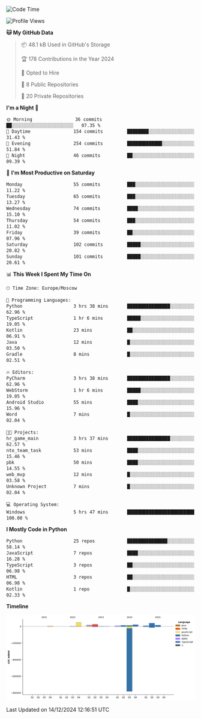 <!--START_SECTION:waka-->
![Code Time](http://img.shields.io/badge/Code%20Time-565%20hrs%2035%20mins-blue)

![Profile Views](http://img.shields.io/badge/Profile%20Views-3-blue)

**🐱 My GitHub Data** 

> 📦 48.1 kB Used in GitHub's Storage 
 > 
> 🏆 178 Contributions in the Year 2024
 > 
> 💼 Opted to Hire
 > 
> 📜 8 Public Repositories 
 > 
> 🔑 20 Private Repositories 
 > 
**I'm a Night 🦉** 

```text
🌞 Morning                36 commits          ██░░░░░░░░░░░░░░░░░░░░░░░   07.35 % 
🌆 Daytime                154 commits         ████████░░░░░░░░░░░░░░░░░   31.43 % 
🌃 Evening                254 commits         █████████████░░░░░░░░░░░░   51.84 % 
🌙 Night                  46 commits          ██░░░░░░░░░░░░░░░░░░░░░░░   09.39 % 
```
📅 **I'm Most Productive on Saturday** 

```text
Monday                   55 commits          ███░░░░░░░░░░░░░░░░░░░░░░   11.22 % 
Tuesday                  65 commits          ███░░░░░░░░░░░░░░░░░░░░░░   13.27 % 
Wednesday                74 commits          ████░░░░░░░░░░░░░░░░░░░░░   15.10 % 
Thursday                 54 commits          ███░░░░░░░░░░░░░░░░░░░░░░   11.02 % 
Friday                   39 commits          ██░░░░░░░░░░░░░░░░░░░░░░░   07.96 % 
Saturday                 102 commits         █████░░░░░░░░░░░░░░░░░░░░   20.82 % 
Sunday                   101 commits         █████░░░░░░░░░░░░░░░░░░░░   20.61 % 
```


📊 **This Week I Spent My Time On** 

```text
🕑︎ Time Zone: Europe/Moscow

💬 Programming Languages: 
Python                   3 hrs 38 mins       ████████████████░░░░░░░░░   62.96 % 
TypeScript               1 hr 6 mins         █████░░░░░░░░░░░░░░░░░░░░   19.05 % 
Kotlin                   23 mins             ██░░░░░░░░░░░░░░░░░░░░░░░   06.91 % 
Java                     12 mins             █░░░░░░░░░░░░░░░░░░░░░░░░   03.50 % 
Gradle                   8 mins              █░░░░░░░░░░░░░░░░░░░░░░░░   02.51 % 

🔥 Editors: 
PyCharm                  3 hrs 38 mins       ████████████████░░░░░░░░░   62.96 % 
WebStorm                 1 hr 6 mins         █████░░░░░░░░░░░░░░░░░░░░   19.05 % 
Android Studio           55 mins             ████░░░░░░░░░░░░░░░░░░░░░   15.96 % 
Word                     7 mins              █░░░░░░░░░░░░░░░░░░░░░░░░   02.04 % 

🐱‍💻 Projects: 
hr_game_main             3 hrs 37 mins       ████████████████░░░░░░░░░   62.57 % 
nto_team_task            53 mins             ████░░░░░░░░░░░░░░░░░░░░░   15.46 % 
pbk                      50 mins             ████░░░░░░░░░░░░░░░░░░░░░   14.55 % 
web_mvp                  12 mins             █░░░░░░░░░░░░░░░░░░░░░░░░   03.58 % 
Unknown Project          7 mins              █░░░░░░░░░░░░░░░░░░░░░░░░   02.04 % 

💻 Operating System: 
Windows                  5 hrs 47 mins       █████████████████████████   100.00 % 
```

**I Mostly Code in Python** 

```text
Python                   25 repos            ███████████████░░░░░░░░░░   58.14 % 
JavaScript               7 repos             ████░░░░░░░░░░░░░░░░░░░░░   16.28 % 
TypeScript               3 repos             ██░░░░░░░░░░░░░░░░░░░░░░░   06.98 % 
HTML                     3 repos             ██░░░░░░░░░░░░░░░░░░░░░░░   06.98 % 
Kotlin                   1 repo              █░░░░░░░░░░░░░░░░░░░░░░░░   02.33 % 
```



**Timeline**

![Lines of Code chart](https://raw.githubusercontent.com/adlemx/adlemx/main/assets/bar_graph.png)


 Last Updated on 14/12/2024 12:16:51 UTC
<!--END_SECTION:waka-->

